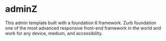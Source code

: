 # adminZ
This admin template built with a foundation 6 framework. 
Zurb foundation one of the most advanced responsive front-end framework in the world and work for any device, medium, and accessibility.

